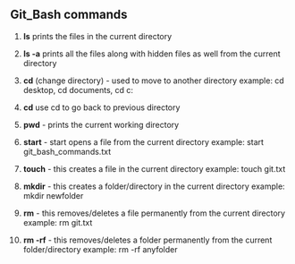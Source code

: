 ## Git_Bash commands

1. __ls__               prints the files in the current directory

2. __ls -a__            prints all the files along with hidden files as well from the current directory

3. __cd__               (change directory) - used to move to another directory
		         		example: cd desktop, cd documents, cd c: 

4. __cd__               use cd to go back to previous directory

5. __pwd__ - prints the current working directory

6. __start__ - start opens a file from the current directory
		example: start git_bash_commands.txt 

7. __touch__ - this creates a file in the current directory
		example: touch git.txt

8. __mkdir__ - this creates a folder/directory in the current directory
		example: mkdir newfolder

9. __rm__ - this removes/deletes a file permanently from the current directory
		example: rm git.txt

10. __rm -rf__ - this removes/deletes a folder permanently from the current folder/directory
		example: rm -rf anyfolder

